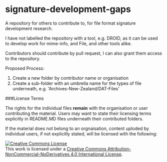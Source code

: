 # signature-development-gaps

A repository for others to contribute to, for file format signature development research.

I have not labelled the repository with a tool, e.g. DROID, as it can be used to develop work for mime-info, and File, and other tools alike. 

Contributors should contribute by pull request, I can also grant them access to the repository. 

Proposed Process:

1. Create a new folder by contributor name or organisation
2. Create a sub-folder with an umbrella name for the types of file underneath, e.g. 'Archives-New-Zealand/DAT-Files'

###License Terms

The rights for the individual files <b>remain</b> with the organisation or user contributing the material. Users may want to state their licensing terms explicitly in README.MD files underneath their contributed folders. 

If the material does not belong to an orgnaisation, content uploded by individual users, if not explicitly stated, will be licensed with the following:

<a rel="license" href="http://creativecommons.org/licenses/by-nc-nd/4.0/"><img alt="Creative Commons License" style="border-width:0" src="https://i.creativecommons.org/l/by-nc-nd/4.0/88x31.png" /></a><br />This work is licensed under a <a rel="license" href="http://creativecommons.org/licenses/by-nc-nd/4.0/">Creative Commons Attribution-NonCommercial-NoDerivatives 4.0 International License</a>.
